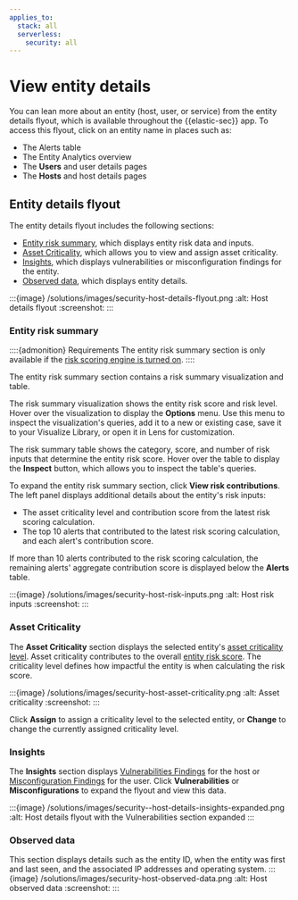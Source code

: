 ```yaml
---
applies_to:
  stack: all
  serverless:
    security: all
---
```


# View entity details

You can lean more about an entity (host, user, or service) from the entity details flyout, which is available throughout the {{elastic-sec}} app. To access this flyout, click on an entity name in places such as:

* The Alerts table
* The Entity Analytics overview
* The **Users** and user details pages
* The **Hosts** and host details pages

## Entity details flyout

The entity details flyout includes the following sections:

* [Entity risk summary](#entity-risk-summary), which displays entity risk data and inputs.
* [Asset Criticality](#asset-criticality), which allows you to view and assign asset criticality.
* [Insights](#insights), which displays vulnerabilities or misconfiguration findings for the entity.
* [Observed data](#observed-data), which displays entity details.

:::{image} /solutions/images/security-host-details-flyout.png
:alt: Host details flyout
:screenshot:
:::

### Entity risk summary

::::{admonition} Requirements
The entity risk summary section is only available if the [risk scoring engine is turned on](/solutions/security/advanced-entity-analytics/turn-on-risk-scoring-engine.md).
::::

The entity risk summary section contains a risk summary visualization and table.

The risk summary visualization shows the entity risk score and risk level. Hover over the visualization to display the **Options** menu. Use this menu to inspect the visualization's queries, add it to a new or existing case, save it to your Visualize Library, or open it in Lens for customization.

The risk summary table shows the category, score, and number of risk inputs that determine the entity risk score. Hover over the table to display the **Inspect** button, which allows you to inspect the table's queries.

To expand the entity risk summary section, click **View risk contributions**. The left panel displays additional details about the entity's risk inputs:

* The asset criticality level and contribution score from the latest risk scoring calculation.
* The top 10 alerts that contributed to the latest risk scoring calculation, and each alert's contribution score.

If more than 10 alerts contributed to the risk scoring calculation, the remaining alerts' aggregate contribution score is displayed below the **Alerts** table.

:::{image} /solutions/images/security-host-risk-inputs.png
:alt: Host risk inputs
:screenshot:
:::

### Asset Criticality

The **Asset Criticality** section displays the selected entity's [asset criticality level](/solutions/security/advanced-entity-analytics/asset-criticality.md). Asset criticality contributes to the overall [entity risk score](/solutions/security/advanced-entity-analytics/entity-risk-scoring.md). The criticality level defines how impactful the entity is when calculating the risk score.

:::{image} /solutions/images/security-host-asset-criticality.png
:alt: Asset criticality
:screenshot:
:::

Click **Assign** to assign a criticality level to the selected entity, or **Change** to change the currently assigned criticality level.

### Insights

The **Insights** section displays [Vulnerabilities Findings](/solutions/security/cloud/findings-page-3.md) for the host or [Misconfiguration Findings](/solutions/security/cloud/findings-page.md) for the user. Click **Vulnerabilities** or **Misconfigurations** to expand the flyout and view this data.

:::{image} /solutions/images/security--host-details-insights-expanded.png
:alt: Host details flyout with the Vulnerabilities section expanded
:::

### Observed data

This section displays details such as the entity ID, when the entity was first and last seen, and the associated IP addresses and operating system.
:::{image} /solutions/images/security-host-observed-data.png
:alt: Host observed data
:screenshot:
:::
